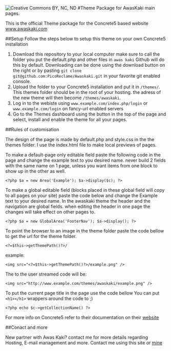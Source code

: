 
![Creative Commons BY, NC, ND][1]
#Theme Package for AwasKaki main pages.

This is the official Theme package for the Concrete5 based website www.awaskaki.com

##Setup
Follow the steps below to setup this theme on your own Concrete5 installation

 1. Download this repository to your local computer make sure to call the folder you put the default.php and other files in `awas kaki` Github will do this by default. Downloading can be done using the download button on the right or by pasting `git clone git@github.com:PicoReclame/Awaskaki.git` in your favorite git enabled console.
 2. Upload the folder to your Concrete5 installation and put it in `/themes/`. This themes folder should be in the root of your hosting. the adress of the new theme will then become `/themes/awaskaki`.
 3. Log in to the webiste using `www.example.com/index.php/login` or `www.example.com/login` on fancy-url enabled servers
 4. Go to the Themes dashboard using the button in the top of the page and select, install and enable the theme for all your pages.

##Rules of customisation

The design of the page is made by default.php and style.css in the the themes folder. I use the index.html file to make local previews of pages.

To make a default-page only editable field paste the following code in the page and change the example text to you desired name. never build 2 fields with the same name on 1 page, unless you want items from one block to show up in the other as well.

	<?php $a = new Area('Example'); $a->display($c); ?>

To make a global editable field (blocks placed in these global field will copy to all pages on your site) paste the code below and change the Example text to your desired name. In the awaskaki theme the header and the navigation are global fields. when editing the header in one page the changes will take effect on other pages to.

	<?php $a = new GlobalArea('FooterNav');	$a->display(); ?>

To point the browser to an image in the theme folder paste the code bellow to get the url for the theme folder.

	<?=$this->getThemePath()?>/ 

example:

	<img src="<?=$this->getThemePath()?>/example.png" />

The to the user streamed code will be:
	
	<img src="http://www.example.com/themes/awaskaki/example.png" />

To put the current page title in the page use the code bellow
You can put `<h1></h1>` wrappers around the code to ;)

	<?php echo $c->getCollectionName() ?>

For more info on Concrete5 refer to their documentation on their [website][2]

##Conact and more

New partner with Awas Kaki? contact me for more details regarding Hosting, E-mail management and more. Contact me using this site or [mine][3]


  [1]: http://i.creativecommons.org/l/by-nc-nd/3.0/88x31.png
  [2]: http://www.concrete5.org/documentation/using-concrete5/
  [3]: http://www.picoreclame.nl